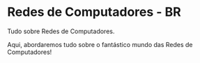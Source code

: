 # Redes de Computadores - BR
Tudo sobre Redes de Computadores.

Aqui, abordaremos tudo sobre o fantástico mundo das Redes de Computadores!